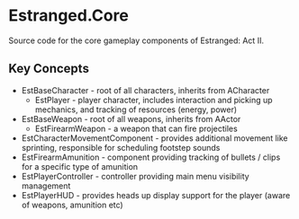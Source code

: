# Estranged.Core
Source code for the core gameplay components of Estranged: Act II.

## Key Concepts
* EstBaseCharacter - root of all characters, inherits from ACharacter
   * EstPlayer - player character, includes interaction and picking up mechanics, and tracking of resources (energy, power)
* EstBaseWeapon - root of all weapons, inherits from AActor
   * EstFirearmWeapon - a weapon that can fire projectiles
* EstCharacterMovementComponent - provides additional movement like sprinting, responsible for scheduling footstep sounds
* EstFirearmAmunition - component providing tracking of bullets / clips for a specific type of amunition
* EstPlayerController - controller providing main menu visibility management
* EstPlayerHUD - provides heads up display support for the player (aware of weapons, amunition etc)
